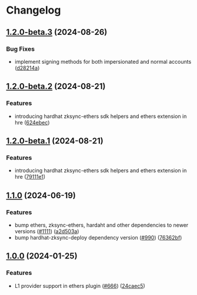 # Changelog

## [1.2.0-beta.3](https://github.com/matter-labs/hardhat-zksync/compare/@matterlabs/hardhat-zksync-ethers-v1.2.0-beta.2...@matterlabs/hardhat-zksync-ethers-v1.2.0-beta.3) (2024-08-26)


### Bug Fixes

* implement signing methods for both impersionated and normal accounts ([d28214a](https://github.com/matter-labs/hardhat-zksync/commit/d28214a808330cd9bdd55d6733df526db4613809))

## [1.2.0-beta.2](https://github.com/matter-labs/hardhat-zksync/compare/@matterlabs/hardhat-zksync-ethers-v1.2.0-beta.1...@matterlabs/hardhat-zksync-ethers-v1.2.0-beta.2) (2024-08-21)


### Features

* introducing hardhat zksync-ethers sdk helpers and ethers extension in hre ([624ebec](https://github.com/matter-labs/hardhat-zksync/commit/624ebec66e8db7b44b3b9b95ef7e4f9dc5959663))

## [1.2.0-beta.1](https://github.com/matter-labs/hardhat-zksync/compare/@matterlabs/hardhat-zksync-ethers-v1.1.0-beta.1...@matterlabs/hardhat-zksync-ethers-v1.2.0-beta.1) (2024-08-21)


### Features

* introducing hardhat zksync-ethers sdk helpers and ethers extension in hre ([79111e1](https://github.com/matter-labs/hardhat-zksync/commit/79111e1d7e6be7c498acfe305375120bbc9041ba))

## [1.1.0](https://github.com/matter-labs/hardhat-zksync/compare/@matterlabs/hardhat-zksync-ethers-v1.0.0...@matterlabs/hardhat-zksync-ethers-v1.1.0) (2024-06-19)


### Features

* bump ethers, zksync-ethers, hardaht and other dependencies to newer versions ([#1111](https://github.com/matter-labs/hardhat-zksync/issues/1111)) ([a2d503a](https://github.com/matter-labs/hardhat-zksync/commit/a2d503abe3f504859651f22998046576eddf6579))
* bump hardhat-zksync-deploy dependency version ([#990](https://github.com/matter-labs/hardhat-zksync/issues/990)) ([76362bf](https://github.com/matter-labs/hardhat-zksync/commit/76362bf435a2af5294a9106370f9c9faaaccdd17))

## [1.0.0](https://github.com/matter-labs/hardhat-zksync/compare/@matterlabs/hardhat-zksync-ethers-v0.0.1-beta.2...@matterlabs/hardhat-zksync-ethers-v1.0.0) (2024-01-25)


### Features

* L1 provider support in ethers plugin ([#666](https://github.com/matter-labs/hardhat-zksync/issues/666)) ([24caec5](https://github.com/matter-labs/hardhat-zksync/commit/24caec58a9c84cee357ec08e9f8c9548ce49c5a2))
